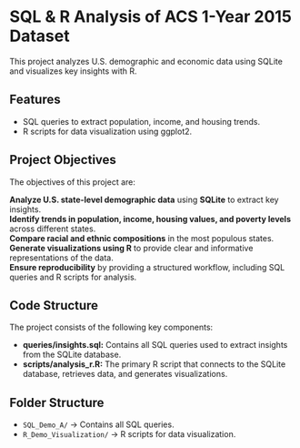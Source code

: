 # SQL & R Analysis of ACS 1-Year 2015 Dataset  

This project analyzes U.S. demographic and economic data using SQLite and visualizes key insights with R.

## Features  
- SQL queries to extract population, income, and housing trends.  
- R scripts for data visualization using ggplot2.  

## Project Objectives

The objectives of this project are:

**Analyze U.S. state-level demographic data** using **SQLite** to extract key insights.  
**Identify trends in population, income, housing values, and poverty levels** across different states.  
**Compare racial and ethnic compositions** in the most populous states.  
**Generate visualizations using R** to provide clear and informative representations of the data.  
**Ensure reproducibility** by providing a structured workflow, including SQL queries and R scripts for analysis.  

## Code Structure

The project consists of the following key components:

- **queries/insights.sql:** Contains all SQL queries used to extract insights from the SQLite database.
- **scripts/analysis_r.R:** The primary R script that connects to the SQLite database, retrieves data, and generates visualizations.

## Folder Structure  
- `SQL_Demo_A/` → Contains all SQL queries.  
- `R_Demo_Visualization/` → R scripts for data visualization.    
